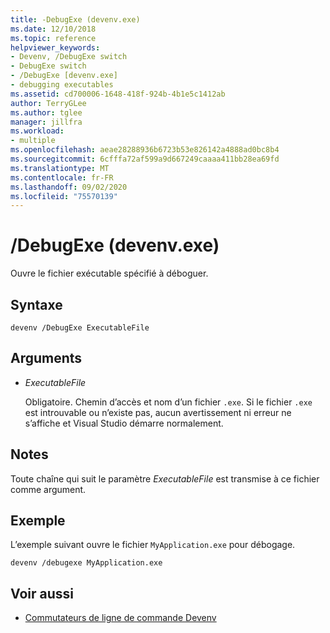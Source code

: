 ```yaml
---
title: -DebugExe (devenv.exe)
ms.date: 12/10/2018
ms.topic: reference
helpviewer_keywords:
- Devenv, /DebugExe switch
- DebugExe switch
- /DebugExe [devenv.exe]
- debugging executables
ms.assetid: cd700006-1648-418f-924b-4b1e5c1412ab
author: TerryGLee
ms.author: tglee
manager: jillfra
ms.workload:
- multiple
ms.openlocfilehash: aeae28288936b6723b53e826142a4888ad0bc8b4
ms.sourcegitcommit: 6cfffa72af599a9d667249caaaa411bb28ea69fd
ms.translationtype: MT
ms.contentlocale: fr-FR
ms.lasthandoff: 09/02/2020
ms.locfileid: "75570139"
---
```

# <a name="debugexe-devenvexe"></a>/DebugExe (devenv.exe)

Ouvre le fichier exécutable spécifié à déboguer.

## <a name="syntax"></a>Syntaxe

```shell
devenv /DebugExe ExecutableFile
```

## <a name="arguments"></a>Arguments

- *ExecutableFile*

  Obligatoire. Chemin d’accès et nom d’un fichier `.exe`. Si le fichier `.exe` est introuvable ou n’existe pas, aucun avertissement ni erreur ne s’affiche et Visual Studio démarre normalement.

## <a name="remarks"></a>Notes

Toute chaîne qui suit le paramètre *ExecutableFile* est transmise à ce fichier comme argument.

## <a name="example"></a>Exemple

L’exemple suivant ouvre le fichier `MyApplication.exe` pour débogage.

```shell
devenv /debugexe MyApplication.exe
```

## <a name="see-also"></a>Voir aussi

- [Commutateurs de ligne de commande Devenv](../../ide/reference/devenv-command-line-switches.md)
